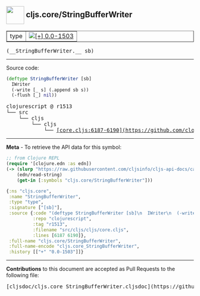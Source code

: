 ## <img width="48px" valign="middle" src="http://i.imgur.com/Hi20huC.png"> cljs.core/StringBufferWriter

 <table border="1">
<tr>

<td>type</td>
<td><a href="https://github.com/cljsinfo/cljs-api-docs/tree/0.0-1503"><img valign="middle" alt="[+] 0.0-1503" src="https://img.shields.io/badge/+-0.0--1503-lightgrey.svg"></a> </td>
</tr>
</table>

 <samp>
(__StringBufferWriter.__ sb)<br>
</samp>

---





Source code:

```clj
(deftype StringBufferWriter [sb]
  IWriter
  (-write [_ s] (.append sb s))
  (-flush [_] nil))
```

 <pre>
clojurescript @ r1513
└── src
    └── cljs
        └── cljs
            └── <ins>[core.cljs:6187-6190](https://github.com/clojure/clojurescript/blob/r1513/src/cljs/cljs/core.cljs#L6187-L6190)</ins>
</pre>


---

__Meta__ - To retrieve the API data for this symbol:

```clj
;; from Clojure REPL
(require '[clojure.edn :as edn])
(-> (slurp "https://raw.githubusercontent.com/cljsinfo/cljs-api-docs/catalog/cljs-api.edn")
    (edn/read-string)
    (get-in [:symbols "cljs.core/StringBufferWriter"]))
```

```clj
{:ns "cljs.core",
 :name "StringBufferWriter",
 :type "type",
 :signature ["[sb]"],
 :source {:code "(deftype StringBufferWriter [sb]\n  IWriter\n  (-write [_ s] (.append sb s))\n  (-flush [_] nil))",
          :repo "clojurescript",
          :tag "r1513",
          :filename "src/cljs/cljs/core.cljs",
          :lines [6187 6190]},
 :full-name "cljs.core/StringBufferWriter",
 :full-name-encode "cljs.core_StringBufferWriter",
 :history [["+" "0.0-1503"]]}

```

---

__Contributions__ to this document are accepted as Pull Requests to the following file:

 <pre>
[cljsdoc/cljs.core_StringBufferWriter.cljsdoc](https://github.com/cljsinfo/cljs-api-docs/blob/master/cljsdoc/cljs.core_StringBufferWriter.cljsdoc)
</pre>

